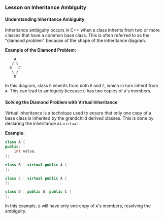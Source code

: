 ### Lesson on Inheritance Ambiguity

#### Understanding Inheritance Ambiguity

Inheritance ambiguity occurs in C++ when a class inherits from two or more classes that have a common base class. This is often referred to as the "diamond problem" because of the shape of the inheritance diagram.

**Example of the Diamond Problem:**

```
    A
   / \
  B   C
   \ /
    D
```

In this diagram, class `D` inherits from both `B` and `C`, which in turn inherit from `A`. This can lead to ambiguity because `D` has two copies of `A`'s members.

#### Solving the Diamond Problem with Virtual Inheritance

Virtual inheritance is a technique used to ensure that only one copy of a base class is inherited by the grandchild derived classes. This is done by declaring the inheritance as `virtual`.

**Example:**

```cpp
class A {
public:
    int value;
};

class B : virtual public A {
};

class C : virtual public A {
};

class D : public B, public C {
};
```

In this example, `D` will have only one copy of `A`'s members, resolving the ambiguity.
